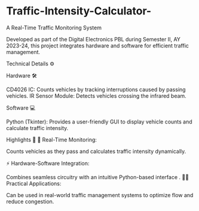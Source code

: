 # Traffic-Intensity-Calculator-
A Real-Time Traffic Monitoring System

Developed as part of the Digital Electronics PBL during Semester II, AY 2023-24, this project integrates hardware and software for efficient traffic management.

Technical Details ⚙️

Hardware 🛠️

CD4026 IC: Counts vehicles by tracking interruptions caused by passing vehicles.
IR Sensor Module: Detects vehicles crossing the infrared beam.

Software 💻

Python (Tkinter): Provides a user-friendly GUI to display vehicle counts and calculate traffic intensity.

Highlights 🌟
🚦 Real-Time Monitoring:

Counts vehicles as they pass and calculates traffic intensity dynamically.

⚡ Hardware-Software Integration:

Combines seamless circuitry with an intuitive Python-based interface
.
🧑‍💻 Practical Applications:

Can be used in real-world traffic management systems to optimize flow and reduce congestion.
